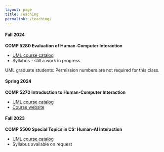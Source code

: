 ```yaml
---
layout: page
title: Teaching
permalink: /teaching/
---
```


#### Fall 2024

**COMP 5280 Evaluation of Human-Computer Interaction**

- [UML course catalog](https://www.uml.edu/catalog/courses/comp/5280)
- Syllabus - still a work in progress

UML graduate students: Permission numbers are not required for this class.

#### Spring 2024

**COMP 5270 Introduction to Human-Computer Interaction**

- [UML course catalog](https://www.uml.edu/catalog/courses/comp/5270)
- [Course website](https://uml-hci.github.io/comp5270-s24/)

#### Fall 2023

**COMP 5500 Special Topics in CS: Human-AI Interaction**

- [UML course catalog](https://www.uml.edu/student-dashboard#class-schedule/class?term=3310&cn=14401)
- Syllabus available on request
